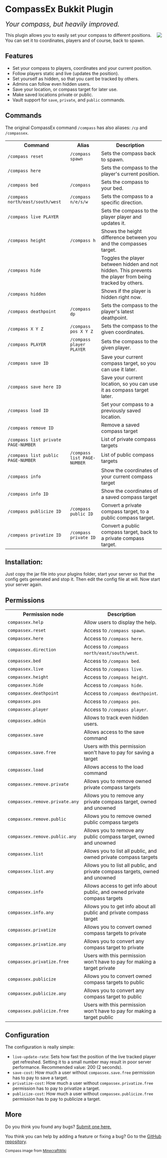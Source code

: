 # CompassEx Bukkit Plugin
_<span style="font-size:150%;">Your compass, but heavily improved.</span>_

<img src="http://dl.dropbox.com/u/8199290/Compass.png" style="float:right;" />

This plugin allows you to easily set your compass to different positions. You can set it to coordinates, players and of course, back to spawn.

## Features

* Set your compass to players, coordinates and your current position.
* Follow players static and live (updates the position).
* Set yourself as hidden, so that you cant be tracked by others.
* Admins can follow even hidden users.
* Save your location, or compass target for later use.
* Make saved locations private or public.
* Vault support for `save`, `private`, and `public` commands.

## Commands
The original CompassEx command `/compass` has also aliases: `/cp` and `/compassex`.
<table>
	<tr>
		<th>Command</th><th>Alias</th><th>Description</th>
	</tr>
	<tr>
		<td><code>/compass reset</code></td>
		<td><code>/compass spawn</code></td>
		<td>Sets the compass back to spawn.</td>
	</tr>
	<tr>
		<td><code>/compass here</code></td>
		<td></td>
		<td>Sets the compass to the player's current position.</td>
	</tr>
	<tr>
		<td><code>/compass bed</code></td>
		<td><code>/compass</code></td>
		<td>Sets the compass to your bed.</td>
	</tr>
	<tr>
		<td><code>/compass north/east/south/west</code></td>
		<td><code>/compass n/e/s/w</code></td>
		<td>Sets the compass to a specific direction.</td>
	</tr>
	<tr>
		<td><code>/compass live PLAYER</code></td>
		<td></td>
		<td>Sets the compass to the player player and updates it.</td>
	</tr>
	<tr>
		<td><code>/compass height</code></td>
		<td><code>/compass h</code></td>
		<td>Shows the height difference between you and the compasses target.</td>
	</tr>
	<tr>
		<td><code>/compass hide</code></td>
		<td></td>
		<td>Toggles the player between hidden and not hidden. This prevents the player from being tracked by others.</td>
	</tr>
	<tr>
		<td><code>/compass hidden</code></td>
		<td></td>
		<td>Shows if the player is hidden right now.</td>
	</tr>
	<tr>
		<td><code>/compass deathpoint</code></td>
		<td><code>/compass dp</code></td>
		<td>Sets the compass to the player's latest deathpoint.</td>
	</tr>
	<tr>
		<td><code>/compass X Y Z</code></td>
		<td><code>/compass pos X Y Z</code></td>
		<td>Sets the compass to the given coordinates.</td>
	</tr>
	<tr>
		<td><code>/compass PLAYER</code></td>
		<td><code>/compass player PLAYER</code></td>
		<td>Sets the compass to the given player.</td>
	</tr>
	<tr>
		<td><code>/compass save ID</code></td>
		<td></td>
		<td>Save your current compass target, so you can use it later.</td>
	</tr>
	<tr>
		<td><code>/compass save here ID</code></td>
		<td></td>
		<td>Save your current location, so you can use it as compass target later.</td>
	</tr>
	<tr>
		<td><code>/compass load ID</code></td>
		<td></td>
		<td>Set your compass to a previously saved location.</td>
	</tr>
	<tr>
		<td><code>/compass remove ID</code></td>
		<td></td>
		<td>Remove a saved compass target</td>
	</tr>
	<tr>
		<td><code>/compass list private PAGE-NUMBER</code></td>
		<td></td>
		<td>List of private compass targets</td>
	</tr>
	<tr>
		<td><code>/compass list public PAGE-NUMBER</code></td>
		<td><code>/compass list PAGE-NUMBER</code></td>
		<td>List of public compass targets</td>
	</tr>
	<tr>
		<td><code>/compass info</code></td>
		<td></td>
		<td>Show the coordinates of your current compass target</td>
	</tr>
	<tr>
		<td><code>/compass info ID</code></td>
		<td></td>
		<td>Show the coordinates of a saved compass target</td>
	</tr>
	<tr>
		<td><code>/compass publicize ID</code></td>
		<td><code>/compass public ID</code></td>
		<td>Convert a private compass target, to a public compass target.</td>
	</tr>
	<tr>
		<td><code>/compass privatize ID</code></td>
		<td><code>/compass private ID</code></td>
		<td>Convert a public compass target, back to a private compass target.</td>
	</tr>
</table>

## Installation:

Just copy the jar file into your plugins folder, start your server so that the config gets generated and stop it. Then edit the config file at will. Now start your server again.

## Permissions

<table>
	<tr>
		<th>Permission node</th>
		<th>Description</th>
	</tr>
	<tr>
		<td><code>compassex.help</code></td>
		<td>Allow users to display the help.</td>
	</tr>
	<tr>
		<td><code>compassex.reset</code></td>
		<td>Access to <code>/compass spawn</code>.</td>
	</tr>
	<tr>
		<td><code>compassex.here</code></td>
		<td>Access to <code>/compass here</code>.</td>
	</tr>
	<tr>
		<td><code>compassex.direction</code></td>
		<td>Access to <code>/compass north/east/south/west</code>.</td>
	</tr>
	<tr>
		<td><code>compassex.bed</code></td>
		<td>Access to <code>/compass bed</code>.</td>
	</tr>
	<tr>
		<td><code>compassex.live</code></td>
		<td>Access to <code>/compass live</code>.</td>
	</tr>
	<tr>
		<td><code>compassex.height</code></td>
		<td>Access to <code>/compass height</code>.</td>
	</tr>
	<tr>
		<td><code>compassex.hide</code></td>
		<td>Access to <code>/compass hide</code>.</td>
	</tr>
	<tr>
		<td><code>compassex.deathpoint</code></td>
		<td>Access to <code>/compass deathpoint</code>.</td>
	</tr>
	<tr>
		<td><code>compassex.pos</code></td>
		<td>Access to <code>/compass pos</code>.</td>
	</tr>
	<tr>
		<td><code>compassex.player</code></td>
		<td>Access to <code>/compass player</code>.</td>
	</tr>
	<tr>
		<td><code>compassex.admin</code></td>
		<td>Allows to track even hidden users.</td>
	</tr>
	<tr>
		<td><code>compassex.save</code></td>
		<td>Allows access to the save command</td>
	</tr>
	<tr>
		<td><code>compassex.save.free</code></td>
		<td>Users with this permission won't have to pay for saving a target</td>
	</tr>
	<tr>
		<td><code>compassex.load</code></td>
		<td>Allows access to the load command</td>
	</tr>
	<tr>
		<td><code>compassex.remove.private</code></td>
		<td>Allows you to remove owned private compass targets</td>
	</tr>
	<tr>
		<td><code>compassex.remove.private.any</code></td>
		<td>Allows you to remove any private compass target, owned and unowned</td>
	</tr>
	<tr>
		<td><code>compassex.remove.public</code></td>
		<td>Allows you to remove owned public compass targets</td>
	</tr>
	<tr>
		<td><code>compassex.remove.public.any</code></td>
		<td>Allows you to remove any public compass target, owned and unowned</td>
	</tr>
	<tr>
		<td><code>compassex.list</code></td>
		<td>Allows you to list all public, and owned private compass targets</td>
	</tr>
	<tr>
		<td><code>compassex.list.any</code></td>
		<td>Allows you to list all public, and private compass targets, owned and unowned</td>
	</tr>
	<tr>
		<td><code>compassex.info</code></td>
		<td>Allows access to get info about public, and owned private compass targets</td>
	</tr>
	<tr>
		<td><code>compassex.info.any</code></td>
		<td>Allows you to get info about all public and private compass target</td>
	</tr>
	<tr>
		<td><code>compassex.privatize</code></td>
		<td>Allows you to convert owned compass targets to private</td>
	</tr>
	<tr>
		<td><code>compassex.privatize.any</code></td>
		<td>Allows you to convert any compass target to private</td>
	</tr>
	<tr>
		<td><code>compassex.privatize.free</code></td>
		<td>Users with this permission won't have to pay for making a target private</td>
	</tr>
	<tr>
		<td><code>compassex.publicize</code></td>
		<td>Allows you to convert owned compass targets to public</td>
	</tr>
	<tr>
		<td><code>compassex.publicize.any</code></td>
		<td>Allows you to convert any compass target to public</td>
	</tr>
	<tr>
		<td><code>compassex.publicize.free</code></td>
		<td>Users with this permission won't have to pay for making a target public</td>
	</tr>
	
</table>

## Configuration
The configuration is really simple:

* `live-update-rate`: Sets how fast the position of the live tracked player get refreshed. Setting it to a small number may result in poor server performance. Recommended value: 200 (2 seconds).
* `save-cost`: How much a user without <code>compassex.save.free</code> permission has to pay to save a target.
* `privatize-cost`: How much a user without <code>compassex.privatize.free</code> permission has to pay to privatize a target.
* `publicize-cost`: How much a user without <code>compassex.publicize.free</code> permission has to pay to publicize a target.

## More

Do you think you found any bugs? [Submit one here.](https://github.com/Philipp15b/minecraft-bukkit-compassex/issues)

You think you can help by adding a feature or fixing a bug? Go to the [GitHub repository](https://github.com/Philipp15b/minecraft-bukkit-compassex).

<small>Compass image from [MinecraftWiki](http://www.minecraftwiki.net/wiki/File:Compass.png)</small>
